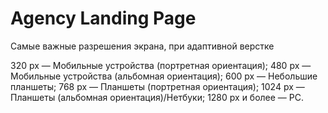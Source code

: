 # Agency Landing Page
Самые важные разрешения экрана, при адаптивной верстке

320 px — Мобильные устройства (портретная ориентация);
480 px — Мобильные устройства (альбомная ориентация);
600 px — Небольшие планшеты;
768 px — Планшеты (портретная ориентация);
1024 px — Планшеты (альбомная ориентация)/Нетбуки;
1280 px и более — PC.
